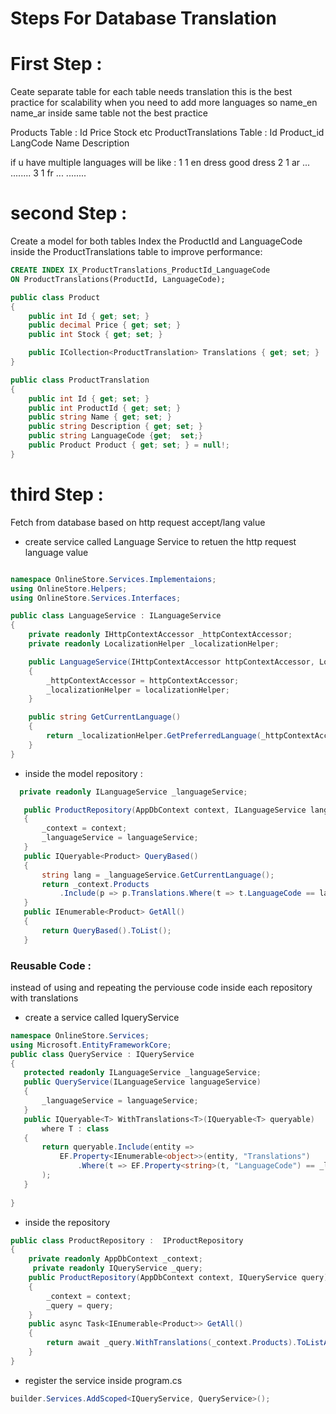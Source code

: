 # Steps For Database Translation

# First Step :
Ceate separate table for each table needs translation
this is the best practice for scalability when you need to add more languages 
so name_en name_ar inside same table not the best practice 

Products Table : Id Price Stock etc
ProductTranslations Table : Id Product_id LangCode Name Description

if u have multiple languages will be like : 
 1 1 en dress good dress
 2 1 ar ...   ........
 3 1 fr ...   ........

# second Step :
Create a model for both tables 
Index the ProductId and LanguageCode inside the ProductTranslations table to improve performance:

```sql
CREATE INDEX IX_ProductTranslations_ProductId_LanguageCode
ON ProductTranslations(ProductId, LanguageCode);
```

```csharp
public class Product
{
    public int Id { get; set; }
    public decimal Price { get; set; }
    public int Stock { get; set; }

    public ICollection<ProductTranslation> Translations { get; set; }
}

public class ProductTranslation
{
    public int Id { get; set; }
    public int ProductId { get; set; }
    public string Name { get; set; }
    public string Description { get; set; }
    public string LanguageCode {get;  set;}
    public Product Product { get; set; } = null!;
}
```
# third Step : 
Fetch from database based on http request accept/lang value

- create service called Language Service to retuen the http request language value 

```csharp

namespace OnlineStore.Services.Implementaions;
using OnlineStore.Helpers;
using OnlineStore.Services.Interfaces;

public class LanguageService : ILanguageService
{
    private readonly IHttpContextAccessor _httpContextAccessor;
    private readonly LocalizationHelper _localizationHelper;

    public LanguageService(IHttpContextAccessor httpContextAccessor, LocalizationHelper localizationHelper)
    {
        _httpContextAccessor = httpContextAccessor;
        _localizationHelper = localizationHelper;
    }

    public string GetCurrentLanguage()
    {
        return _localizationHelper.GetPreferredLanguage(_httpContextAccessor);
    }
}

```

- inside the model repository : 
 ```csharp
   private readonly ILanguageService _languageService;

    public ProductRepository(AppDbContext context, ILanguageService languageService)
    {
        _context = context;
        _languageService = languageService;
    }
    public IQueryable<Product> QueryBased()
    {
        string lang = _languageService.GetCurrentLanguage();
        return _context.Products
            .Include(p => p.Translations.Where(t => t.LanguageCode == lang));
    }
    public IEnumerable<Product> GetAll()
    {
        return QueryBased().ToList();
    }

 ```

 ### Reusable Code : 

 instead of using and repeating the perviouse code inside each repository with translations

 - create a service called IqueryService
 ```csharp
 namespace OnlineStore.Services;
using Microsoft.EntityFrameworkCore;
public class QueryService : IQueryService
{
    protected readonly ILanguageService _languageService;
    public QueryService(ILanguageService languageService)
    {
        _languageService = languageService;
    }
    public IQueryable<T> WithTranslations<T>(IQueryable<T> queryable)
        where T : class
    {
        return queryable.Include(entity =>
            EF.Property<IEnumerable<object>>(entity, "Translations")
                .Where(t => EF.Property<string>(t, "LanguageCode") == _languageService.GetCurrentLanguage())
        );
    }
    
}
 ```

- inside the repository 

```csharp
public class ProductRepository :  IProductRepository
{
    private readonly AppDbContext _context;
     private readonly IQueryService _query;
    public ProductRepository(AppDbContext context, IQueryService query)
    {
        _context = context;
        _query = query;
    }
    public async Task<IEnumerable<Product>> GetAll()
    {
        return await _query.WithTranslations(_context.Products).ToListAsync();
    }
}
```
- register the service inside program.cs
```csharp
builder.Services.AddScoped<IQueryService, QueryService>();
```

